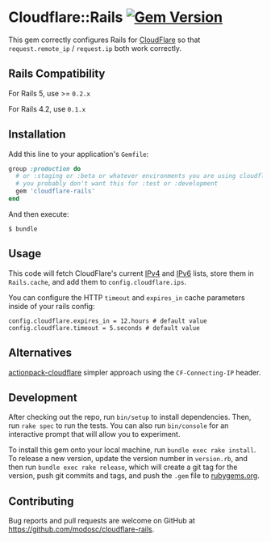 # Cloudflare::Rails [![Gem Version](https://badge.fury.io/rb/cloudflare-rails.svg)](https://badge.fury.io/rb/cloudflare-rails)

This gem correctly configures Rails for [CloudFlare](https://www.cloudflare.com) so that `request.remote_ip` / `request.ip` both work correctly.

## Rails Compatibility

For Rails 5, use >= `0.2.x`

For Rails 4.2, use `0.1.x`

## Installation

Add this line to your application's `Gemfile`:

```ruby
group :production do
  # or :staging or :beta or whatever environments you are using cloudflare in.
  # you probably don't want this for :test or :development
  gem 'cloudflare-rails'
end
```

And then execute:

    $ bundle

## Usage

This code will fetch CloudFlare's current [IPv4](https://www.cloudflare.com/ips-v4) and [IPv6](https://www.cloudflare.com/ips-v6) lists, store them in `Rails.cache`, and add them to `config.cloudflare.ips`.

You can configure the HTTP `timeout` and `expires_in` cache parameters inside of your rails config:
```
config.cloudflare.expires_in = 12.hours # default value
config.cloudflare.timeout = 5.seconds # default value
```

## Alternatives

[actionpack-cloudflare](https://github.com/customink/actionpack-cloudflare) simpler approach using the `CF-Connecting-IP` header. 

## Development

After checking out the repo, run `bin/setup` to install dependencies. Then, run `rake spec` to run the tests. You can also run `bin/console` for an interactive prompt that will allow you to experiment.

To install this gem onto your local machine, run `bundle exec rake install`. To release a new version, update the version number in `version.rb`, and then run `bundle exec rake release`, which will create a git tag for the version, push git commits and tags, and push the `.gem` file to [rubygems.org](https://rubygems.org).

## Contributing

Bug reports and pull requests are welcome on GitHub at https://github.com/modosc/cloudflare-rails.
